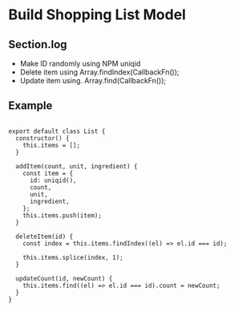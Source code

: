 # Build Shopping List Model

## Section.log

- Make ID randomly using NPM uniqid
- Delete item using Array.findIndex(CallbackFn());
- Update item using. Array.find(CallbackFn());

## Example

<pre><code>
export default class List {
  constructor() {
    this.items = [];
  }

  addItem(count, unit, ingredient) {
    const item = {
      id: uniqid(),
      count,
      unit,
      ingredient,
    };
    this.items.push(item);
  }

  deleteItem(id) {
    const index = this.items.findIndex((el) => el.id === id);

    this.items.splice(index, 1);
  }

  updateCount(id, newCount) {
    this.items.find((el) => el.id === id).count = newCount;
  }
}
</code></pre>
